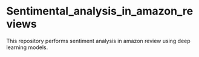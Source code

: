 # Sentimental_analysis_in_amazon_reviews
This repository performs sentiment analysis in amazon review using deep learning models.
